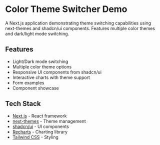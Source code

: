 # Color Theme Switcher Demo

A Next.js application demonstrating theme switching capabilities using next-themes and shadcn/ui components. Features multiple color themes and dark/light mode switching.

## Features

- Light/Dark mode switching
- Multiple color theme options
- Responsive UI components from shadcn/ui
- Interactive charts with theme support
- Form examples
- Component showcase

## Tech Stack

- [Next.js](https://nextjs.org) - React framework
- [next-themes](https://github.com/pacocoursey/next-themes) - Theme management
- [shadcn/ui](https://ui.shadcn.com/) - UI components
- [Recharts](https://recharts.org/) - Charting library
- [Tailwind CSS](https://tailwindcss.com/) - Styling
